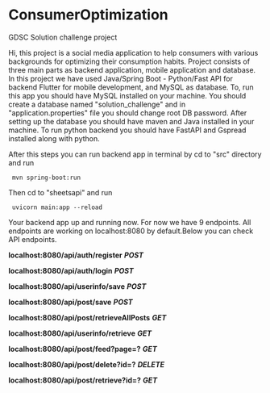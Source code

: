 # ConsumerOptimization
GDSC Solution challenge project


Hi, this project is a social media application to help consumers with various backgrounds for optimizing their consumption habits. Project consists of
three main parts as backend application, mobile application and database. In this project we have used Java/Spring Boot - Python/Fast API for backend 
Flutter for mobile development, and MySQL as database. To, run this app you should have MySQL installed on your machine. You should create a database named
"solution_challenge" and in "application.properties" file you should change root DB password. After setting up the database you should have maven and Java 
installed in your machine. To run python backend you should have FastAPI and Gspread installed along with python.

After this steps you can run backend app in terminal by cd to "src" directory and run 

<code> mvn spring-boot:run </code>

Then cd to "sheetsapi" and run

<code> uvicorn main:app --reload </code>

Your backend app up and running now. For now we have 9 endpoints. All endpoints are working on localhost:8080 by default.Below you can check API endpoints.


**localhost:8080/api/auth/register** ***POST***

**localhost:8080/api/auth/login**  ***POST***

**localhost:8080/api/userinfo/save** ***POST***

**localhost:8080/api/post/save** ***POST***

**localhost:8080/api/post/retrieveAllPosts** ***GET***

**localhost:8080/api/userinfo/retrieve** ***GET***

**localhost:8080/api/post/feed?page=?** ***GET***

**localhost:8080/api/post/delete?id=?** ***DELETE***

**localhost:8080/api/post/retrieve?id=?** ***GET***




